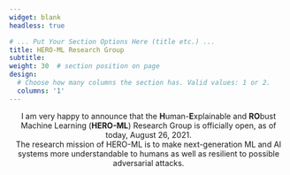 ```yaml
---
widget: blank
headless: true

# ... Put Your Section Options Here (title etc.) ...
title: HERO-ML Research Group
subtitle:
weight: 30  # section position on page
design:
  # Choose how many columns the section has. Valid values: 1 or 2.
  columns: '1'
---
```


<center>
  I am very happy to announce that the <b>H</b>uman-<b>E</b>xplainable and <b>RO</b>bust Machine Learning (<b>HERO-ML</b>) Research Group is officially open, as of today, August 26, 2021.<br>
  The research mission of HERO-ML is to make next-generation ML and AI systems more understandable to humans as well as resilient to possible adversarial attacks.
</center>



